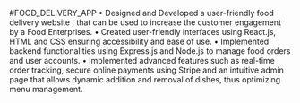#FOOD_DELIVERY_APP
• Designed and Developed a user-friendly food delivery website , that can be used to increase the customer
engagement by a Food Enterprises.
• Created user-friendly interfaces using React.js, HTML and CSS ensuring accessibility and ease of use.
• Implemented backend functionalities using Express.js and Node.js to manage food orders and user accounts.
• Implemented advanced features such as real-time order tracking, secure online payments using Stripe and an
intuitive admin page that allows dynamic addition and removal of dishes, thus optimizing menu management.
